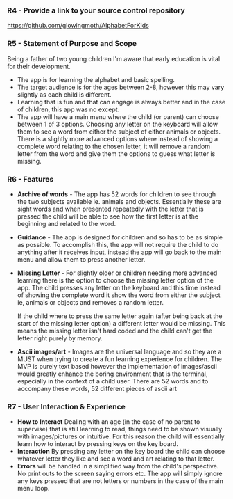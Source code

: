 
### R4 - **Provide a link to your source control repository**
https://github.com/glowingmoth/AlphabetForKids

### R5 - **Statement of Purpose and Scope**
Being a father of two young children  I'm aware that early education is vital for their development.
- The app is for learning the alphabet and basic spelling.
- The target audience is for the ages between 2-8, however this may vary slightly as each child is different.
- Learning that is fun and that can engage is always better and in the case of children, this app was no except.
- The app will have a main menu where the child (or parent) can choose between 1 of 3 options. Choosing any letter on the keyboard will allow them to see a word from either the subject of either animals or objects. There is a slightly more advanced options where instead of showing a complete word relating to the chosen letter, it will remove a random letter from the word and give them the options to guess what letter is missing.

### R6 - **Features**
- **Archive of words** - The app has 52 words for children to see through the two subjects available ie. animals and objects. Essentially these are sight words and when presented repeatedly with the letter that is pressed the child will be able to see how the first letter is at the beginning and related to the word.
- **Guidance** - The app is designed for children and so has to be as simple as possible. To accomplish this, the app will not require the child to do anything after it receives input, instead the app will go back to the main menu and allow them to press another letter.  
- **Missing Letter** - For slightly older or children needing more advanced learning there is the option to choose the missing letter option of the app. The child presses any letter on the keyboard and this time instead of showing the complete word it show the word from either the subject ie, animals or objects and removes a random letter. 

    If the child where to press the same letter again (after being back at the start of the missing letter option) a different letter would be missing. This means the missing letter isn't hard coded and the child can't get the letter right purely by memory. 
- **Ascii images/art** - Images are the universal language and so they are a MUST when trying to create a fun learning experience for children. The MVP is purely text based however the implementation of images/ascii would greatly enhance the boring environment that is the terminal, especially in the context of a child user. There are 52 words and to accompany these words, 52 different pieces of ascii art

### R7 - **User Interaction & Experience**
- **How to Interact** Dealing with an age (in the case of no parent to supervise) that is still learning to read, things need to be shown visually with images/pictures or intuitive. For this reason the child will essentially learn how to interact by pressing keys on the key board.
- **Interaction** By pressing any letter on the key board the child can choose whatever letter they like and see a word and art relating to that letter.
- **Errors** will be handled in a simplified way from the child's perspective. No print outs to the screen saying errors etc. The app will simply ignore any keys pressed that are not letters or numbers in the case of the main menu loop.